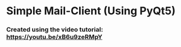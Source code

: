 # Simple Mail-Client (Using PyQt5)
### Created using the video tutorial: https://youtu.be/xB6u9zeRMpY
